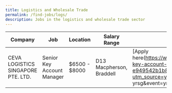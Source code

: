 ```yaml
---
title: Logistics and Wholesale Trade
permalink: /find-jobs/logs/
description: Jobs in the logistics and wholesale trade sector
---
```

| Company | Job | Location |Salary Range | Link |
| -------- | -------- | -------- | -------- | -------- |
|CEVA LOGISTICS SINGAPORE PTE. LTD.|Senior Key Account Manager|$6500 - $8000|D13 Macpherson, Braddell|[Apply here(https://www.mycareersfuture.gov.sg/job/logistics/senior-key-account-manager-ceva-logistics-singapore-e949542b1b8c5a78f512f36ab31c925f?utm_source=yrsg&utm_medium=referral&source= yrsg&event=yrsg_referral)|